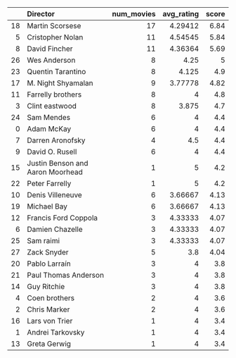 |    | Director                         |   num_movies |   avg_rating |   score |
|---:|:---------------------------------|-------------:|-------------:|--------:|
| 18 | Martin Scorsese                  |           17 |      4.29412 |    6.84 |
|  5 | Cristopher Nolan                 |           11 |      4.54545 |    5.84 |
|  8 | David Fincher                    |           11 |      4.36364 |    5.69 |
| 26 | Wes Anderson                     |            8 |      4.25    |    5    |
| 23 | Quentin Tarantino                |            8 |      4.125   |    4.9  |
| 17 | M. Night Shyamalan               |            9 |      3.77778 |    4.82 |
| 11 | Farrelly brothers                |            8 |      4       |    4.8  |
|  3 | Clint eastwood                   |            8 |      3.875   |    4.7  |
| 24 | Sam Mendes                       |            6 |      4       |    4.4  |
|  0 | Adam McKay                       |            6 |      4       |    4.4  |
|  7 | Darren Aronofsky                 |            4 |      4.5     |    4.4  |
|  9 | David O. Rusell                  |            6 |      4       |    4.4  |
| 15 | Justin Benson and Aaron Moorhead |            1 |      5       |    4.2  |
| 22 | Peter Farrelly                   |            1 |      5       |    4.2  |
| 10 | Denis Villeneuve                 |            6 |      3.66667 |    4.13 |
| 19 | Michael Bay                      |            6 |      3.66667 |    4.13 |
| 12 | Francis Ford Coppola             |            3 |      4.33333 |    4.07 |
|  6 | Damien Chazelle                  |            3 |      4.33333 |    4.07 |
| 25 | Sam raimi                        |            3 |      4.33333 |    4.07 |
| 27 | Zack Snyder                      |            5 |      3.8     |    4.04 |
| 20 | Pablo Larraín                    |            3 |      4       |    3.8  |
| 21 | Paul Thomas Anderson             |            3 |      4       |    3.8  |
| 14 | Guy Ritchie                      |            3 |      4       |    3.8  |
|  4 | Coen brothers                    |            2 |      4       |    3.6  |
|  2 | Chris Marker                     |            2 |      4       |    3.6  |
| 16 | Lars von Trier                   |            1 |      4       |    3.4  |
|  1 | Andrei Tarkovsky                 |            1 |      4       |    3.4  |
| 13 | Greta Gerwig                     |            1 |      4       |    3.4  |